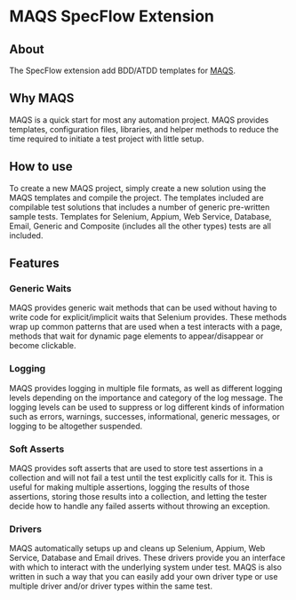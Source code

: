 ﻿# MAQS SpecFlow Extension
## About  
The SpecFlow extension add BDD/ATDD templates for [MAQS](https://github.com/Magenic/MAQS).

## Why MAQS 
MAQS is a quick start for most any automation project. MAQS provides templates, configuration files, libraries, and helper methods to reduce the time required to initiate a test project with little setup. 
## How to use 
To create a new MAQS project, simply create a new solution using the MAQS templates and compile the project.  The templates included are compilable test solutions that includes a number of generic pre-written sample tests. 
Templates for Selenium, Appium, Web Service, Database, Email, Generic and Composite (includes all the other types) tests are all included. 
## Features 
### Generic Waits 
MAQS provides generic wait methods that can be used without having to write code for explicit/implicit waits that Selenium provides. These methods wrap up common patterns that are used when a test interacts with a page, methods that wait for dynamic page elements to appear/disappear or become clickable. 
### Logging 
MAQS provides logging in multiple file formats, as well as different logging levels depending on the importance and category of the log message. The logging levels can be used to suppress or log different kinds of information such as errors, warnings, successes, informational, generic messages, or logging to be altogether suspended. 
### Soft Asserts 
MAQS provides soft asserts that are used to store test assertions in a collection and will not fail a test until the test explicitly calls for it. This is useful for making multiple assertions, logging the results of those assertions, storing those results into a collection, and letting the tester decide how to handle any failed asserts without throwing an exception. 
### Drivers
MAQS automatically setups up and cleans up Selenium, Appium, Web Service, Database and Email drives. These drivers provide you an interface with which to interact with the underlying system under test.  MAQS is also written in such a way that you can easily add your own driver type or use multiple driver and/or driver types within the same test.

